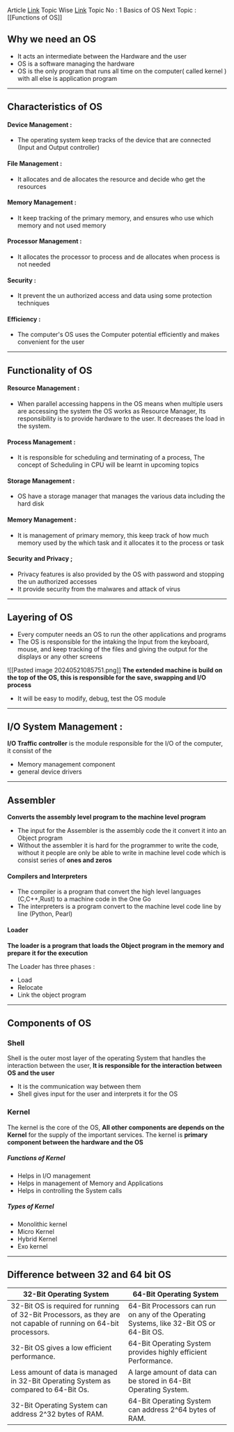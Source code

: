 Article [Link](https://www.geeksforgeeks.org/introduction-of-operating-system-set-1/)
Topic Wise [Link](https://www.geeksforgeeks.org/operating-systems/)
Topic No : 1 Basics of OS
Next Topic : [[Functions of OS]]
## Why we need an OS

- It acts an intermediate between the Hardware and the user
- OS is a software managing the hardware
- OS is the only program that runs all time on the computer( called kernel ) with all else is application program

---
## Characteristics of OS

#### Device Management : 
- The operating system keep tracks of the device that are connected (Input and Output controller)
#### File Management : 
- It allocates and de allocates the resource and decide who get the resources
#### Memory Management :
- It keep tracking of the primary memory, and ensures who use which memory and not used memory
#### Processor Management :
- It allocates the processor to process and de allocates when process is not needed
#### Security : 
- It prevent the un authorized access and data using some protection techniques
#### Efficiency :
- The computer's OS uses the Computer potential efficiently and makes convenient for the user

--- 
## Functionality of OS
#### Resource Management :
- When parallel accessing happens in the OS means when multiple users are accessing the system the OS works as Resource Manager, Its responsibility is to provide hardware to the user. It decreases the load in the system.
#### Process Management :
- It is responsible for scheduling and terminating of a process, The concept of Scheduling in CPU will be learnt in upcoming topics
#### Storage Management : 
- OS have a storage manager that manages the various data including the hard disk
#### Memory Management : 
- It is management of primary memory, this keep track of how much memory used by the which task and it allocates it to the process or task
#### Security and Privacy ; 
- Privacy features is also provided by the OS with password and stopping the un authorized accesses
- It provide security from the malwares and attack of virus 

--- 
## Layering of OS

- Every computer needs an OS to run the other applications and programs
- The OS is responsible for the intaking the Input from the keyboard, mouse, and keep tracking of the files and giving the output for the displays or any other screens

![[Pasted image 20240521085751.png]]
**The extended machine is build on the top of the OS, this is responsible for the save, swapping and I/O process**

- It will be easy to modify, debug, test the OS module

---
## I/O System Management :

**I/O Traffic controller** is the module responsible for the I/O of the computer, it consist of the 
- Memory management component
- general device drivers
--- 
## Assembler

**Converts the assembly level program to the machine level program**

- The input for the Assembler is the assembly code the it convert it into an Object program
- Without the assembler it is hard for the programmer to write the code, without it people are only be able to write in machine level code which is consist series of **ones and zeros**

#### Compilers and Interpreters

- The compiler is a program that convert the high level languages (C,C++,Rust) to a machine code in the One Go
- The interpreters is a program convert to the machine level code line by line (Python, Pearl)
#### Loader

**The loader is a program that loads the Object program in the memory and prepare it for the execution** 

The Loader has three phases : 
- Load 
- Relocate 
- Link the object program 

--- 
## Components of OS 

### Shell 
Shell is the outer most layer of the operating System that handles the interaction between the user, **It is responsible for the interaction between OS and the user** 

- It is the communication way between them 
- Shell gives input for the user and interprets it for the OS
### Kernel
The kernel is the core of the OS, **All other components are depends on the Kernel** for the supply of the important services. The kernel is **primary component between the hardware and the OS**
##### Functions of Kernel
- Helps in I/O management
- Helps in management of Memory and Applications
- Helps in controlling the System calls
##### Types of Kernel 
- Monolithic kernel
- Micro Kernel
- Hybrid Kernel
- Exo kernel

--- 
## Difference between 32 and 64 bit OS 

| 32-Bit Operating System                                                                                          | 64-Bit Operating System                                                                 |
| ---------------------------------------------------------------------------------------------------------------- | --------------------------------------------------------------------------------------- |
| 32-Bit OS is required for running of 32-Bit Processors, as they are not capable of running on 64-bit processors. | 64-Bit Processors can run on any of the Operating Systems, like 32-Bit OS or 64-Bit OS. |
| 32-Bit OS gives a low efficient performance.                                                                     | 64-Bit Operating System provides highly efficient Performance.                          |
| Less amount of data is managed in 32-Bit Operating System as compared to 64-Bit Os.                              | A large amount of data can be stored in 64-Bit Operating System.                        |
| 32-Bit Operating System can address 2^32 bytes of RAM.                                                           | 64-Bit Operating System can address 2^64 bytes of RAM.                                  |

